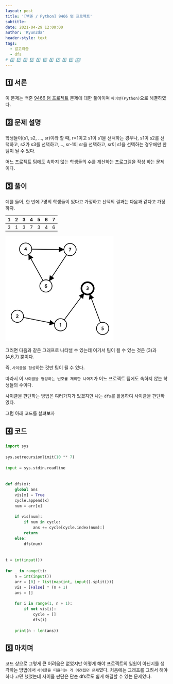 ```yaml
---
layout: post
title: '[백준 / Python] 9466 텀 프로젝트'
subtitle:
date: 2021-04-29 12:00:00
author: 'Kyun2da'
header-style: text
tags:
  - 알고리즘
  - dfs
# 0️⃣ 1️⃣ 2️⃣ 3️⃣ 4️⃣ 5️⃣ 6️⃣ 7️⃣ 8️⃣ 9️⃣ 🔟
---
```


## 1️⃣ 서론

이 문제는 백준 [9466 텀 프로젝트](https://www.acmicpc.net/problem/9466) 문제에 대한 풀이이며 `파이썬(Python)`으로 해결하였다.

## 2️⃣ 문제 설명

학생들이(s1, s2, ..., sr)이라 할 때, r=1이고 s1이 s1을 선택하는 경우나, s1이 s2를 선택하고, s2가 s3를 선택하고,..., sr-1이 sr을 선택하고, sr이 s1을 선택하는 경우에만 한 팀이 될 수 있다.

어느 프로젝트 팀에도 속하지 않는 학생들의 수를 계산하는 프로그램을 작성 하는 문제이다.

## 3️⃣ 풀이

예를 들어, 한 반에 7명의 학생들이 있다고 가정하고 선택의 결과는 다음과 같다고 가정하자.

| 1   | 2   | 3   | 4   | 5   | 6   | 7   |
| --- | --- | --- | --- | --- | --- | --- |
| 3   | 1   | 3   | 7   | 3   | 4   | 6   |

![그림](/img/algorithm/9466graph.png)

그러면 다음과 같은 그래프로 나타낼 수 있는데 여기서 팀이 될 수 있는 것은 (3)과 (4,6,7) 뿐이다.

즉, `사이클을 형성`하는 것만 팀이 될 수 있다.

따라서 이 `사이클을 형성하는 번호를 제외한 나머지`가 어느 프로젝트 팀에도 속하지 않는 학생들의 수이다.

사이클을 판단하는 방법은 여러가지가 있겠지만 나는 `dfs`를 활용하여 사이클을 판단하였다.

그럼 아래 코드를 살펴보자

## 4️⃣ 코드

```python
import sys

sys.setrecursionlimit(10 ** 7)

input = sys.stdin.readline


def dfs(x):
    global ans
    vis[x] = True
    cycle.append(x)
    num = arr[x]

    if vis[num]:
        if num in cycle:
            ans += cycle[cycle.index(num):]
        return
    else:
        dfs(num)


t = int(input())

for _ in range(t):
    n = int(input())
    arr = [0] + list(map(int, input().split()))
    vis = [False] * (n + 1)
    ans = []

    for i in range(1, n + 1):
        if not vis[i]:
            cycle = []
            dfs(i)

    print(n - len(ans))
```

## 5️⃣ 마치며

코드 상으로 그렇게 큰 어려움은 없었지만 어떻게 해야 프로젝트의 일원이 아닌지를 생각하는 방법에서 `사이클을 떠올리는 게 어려웠던 문제`였다. 처음에는 그래프를 그려서 해야하나 고민 했었는데 사이클 판단은 단순 dfs로도 쉽게 해결할 수 있는 문제였다.
